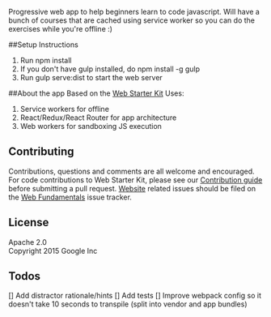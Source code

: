 Progressive web app to help beginners learn to code javascript. Will have a bunch of courses that are cached using service worker so you can do the exercises while you're offline :)

##Setup Instructions
1. Run npm install
2. If you don't have gulp installed, do npm install -g gulp
3. Run gulp serve:dist to start the web server

##About the app
Based on the [Web Starter Kit](https://developers.google.com/web/tools/starter-kit/)
Uses:

1. Service workers for offline
2. React/Redux/React Router for app architecture
3. Web workers for sandboxing JS execution

## Contributing

Contributions, questions and comments are all welcome and encouraged. For code contributions to Web Starter Kit, please see our [Contribution guide](CONTRIBUTING.md) before submitting a pull request. [Website](https://developers.google.com/web/tools/starter-kit/) related issues should be filed on the [Web Fundamentals](https://github.com/google/WebFundamentals/issues/new) issue tracker.

## License

Apache 2.0  
Copyright 2015 Google Inc


## Todos

[] Add distractor rationale/hints
[] Add tests
[] Improve webpack config so it doesn't take 10 seconds to transpile (split into vendor and app bundles)
